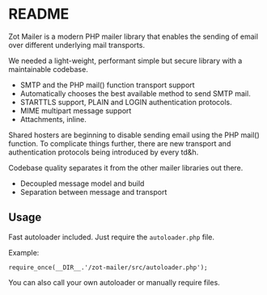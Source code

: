 # README

Zot Mailer is a modern PHP mailer library that enables the sending of email over different underlying mail transports.

We needed a light-weight, performant simple but secure library with a maintainable codebase.

- SMTP and the PHP mail() function transport support
- Automatically chooses the best available method to send SMTP mail.
- STARTTLS support, PLAIN and LOGIN authentication protocols.
- MIME multipart message support
- Attachments, inline.

Shared hosters are beginning to disable sending email using the PHP mail() function. To complicate things further, there are new transport and authentication protocols being introduced by every td&h.

Codebase quality separates it from the other mailer libraries out there.

- Decoupled message model and build
- Separation between message and transport

## Usage

Fast autoloader included. Just require the ```autoloader.php``` file.

Example:
```
require_once(__DIR__.'/zot-mailer/src/autoloader.php');
```

You can also call your own autoloader or manually require files.